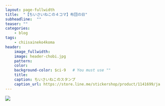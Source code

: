 ```yaml
---
layout: page-fullwidth
title:  "【ちいさいねこの４コマ】布団の日"
subheadline:  ""
teaser: ""
categories:
    - blog
tags:
    - chiisaineko4koma
header:
    image_fullwidth:
    image: header-chobi.jpg
    pattern:
    color:
    background-color: $ci-9   # You must use ""
    title:
    caption: ちいさいねこのスタンプ
    caption_url: https://store.line.me/stickershop/product/1141699/ja
---
```


![](https://lh3.googleusercontent.com/pw/ACtC-3cAciyBMy8nFT8GL27pv_oVIrMqvQah4syCgtltRXE0q1h2qeZcm59j_JnY4-uCII70bYHBzxOnsguEBdt6petxnY0CstKrHRkzCv2Eogq_7VNx1FI16OgZRgoR5uKqw3T6XS-tMfRkp9pg3H8_8CZj=w449-h635-no?authuser=2)